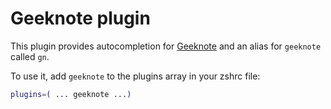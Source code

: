 # Geeknote plugin

This plugin provides autocompletion for [Geeknote](https://github.com/VitaliyRodnenko/geeknote)
and an alias for `geeknote` called `gn`.

To use it, add `geeknote` to the plugins array in your zshrc file:

```zsh
plugins=( ... geeknote ...)
```
